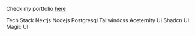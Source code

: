 Check my portfolio [here](https://clarkwayne.vercel.app)

Tech Stack
Nextjs
Nodejs
Postgresql
Tailwindcss
Aceternity UI
Shadcn UI
Magic UI

